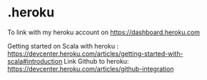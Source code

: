 # .heroku

To link with my heroku account on https://dashboard.heroku.com

Getting started on Scala with heroku : https://devcenter.heroku.com/articles/getting-started-with-scala#introduction
Link Github to heroku: https://devcenter.heroku.com/articles/github-integration
